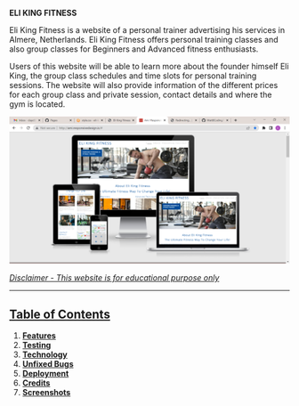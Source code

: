 **ELI KING FITNESS**

Eli King Fitness is a website of a personal trainer advertising his services in Almere, Netherlands. Eli King Fitness offers personal training classes and also group classes for Beginners and Advanced fitness enthusiasts.

Users of this website will be able to learn more about the founder himself Eli King, the group class schedules and time slots for personal training sessions. The website will also provide information of the different prices for each group class and private session, contact details and where the gym is located.

![Responsive Screenshot Mockup](/assets/images/readme-cover-image.png)


<u>*Disclaimer - This website is for educational purpose only*</u>
<hr>

## **[Table of Contents](#contents)**
1. **[Features](#features)**
2. **[Testing](#testing)**
3. **[Technology](#technology)**
4. **[Unfixed Bugs](#unfixed-bugs)**
5. **[Deployment](#deployment)**
6. **[Credits](#credits)**
7. **[Screenshots](#screenshots)**


